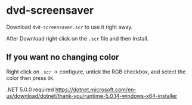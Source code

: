 # dvd-screensaver

Download `dvd-screensaver.scr` to use it right away.

After Download right click on the `.scr` file and then Install.

## If you want no changing color

Right click on `.scr` -> configure, untick the RGB checkbox, and select the color then press `OK`.


.NET 5.0.0 required
https://dotnet.microsoft.com/en-us/download/dotnet/thank-you/runtime-5.0.14-windows-x64-installer
